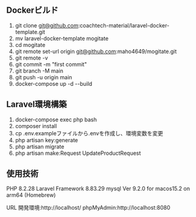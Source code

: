 ## Dockerビルド
1. git clone git@github.com:coachtech-material/laravel-docker-template.git
2. mv laravel-docker-template mogitate
3. cd mogitate
4. git remote set-url origin git@github.com:maho4649/mogitate.git
5. git remote -v
6. git commit -m "first commit"
7. git branch -M main
8. git push -u origin main
9. docker-compose up -d --build

## Laravel環境構築
1. docker-compose exec php bash
2. composer install
3. cp .env.exampleファイルから.envを作成し、環境変数を変更
4. php artisan key:generate
5. php artisan migrate
6. php artisan make:Request UpdateProductRequest

## 使用技術
PHP 8.2.28
Laravel Framework 8.83.29
mysql  Ver 9.2.0 for macos15.2 on arm64 (Homebrew)

URL
開発環境:http://localhost/
phpMyAdmin:http://localhost:8080
